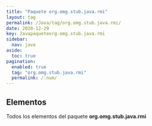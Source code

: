 ```yaml
---
title: "Paquete org.omg.stub.java.rmi"
layout: tag
permalink: /Java/tag/org.omg.stub.java.rmi/
date: 2020-12-29
key: Javapaqueteorg.omg.stub.java.rmi
sidebar: 
  nav: java
aside: 
  toc: true
pagination: 
  enabled: true
  tag: "org.omg.stub.java.rmi"
  permalink: /:num/
---
```


<h2>Elementos</h2>
Todos los elementos del paquete <strong>org.omg.stub.java.rmi</strong>
